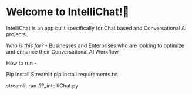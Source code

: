 
# Welcome to IntelliChat!👋

IntelliChat is an app built specifically for Chat based and Conversational AI projects.

*Who is this for?* - Businesses and Enterprises who are looking to optimize and enhance their Conversational AI Workflow.

How to run - 

Pip Install Streamlit
pip install requirements.txt

streamlit run .\??_intelliChat.py
